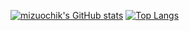 [![mizuochik's GitHub stats](https://github-readme-stats.vercel.app/api?username=mizuochik&count_private=true&hide=contribs)](https://github.com/mizuochik/github-readme-stats)
[![Top Langs](https://github-readme-stats.vercel.app/api/top-langs/?username=mizuochik&layout=compact)](https://github.com/anuraghazra/github-readme-stats)
